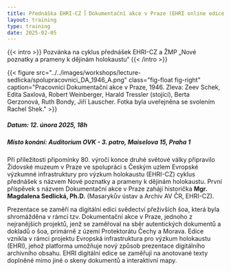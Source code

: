 ```yaml
---
title: Přednáška EHRI-CZ ꟾ Dokumentační akce v Praze (EHRI online edice)
layout: training
type: training
date: 2025-02-05
---
```


{{< intro >}}
Pozvánka na cyklus přednášek EHRI-CZ a ŽMP „Nové poznatky a prameny k dějinám holokaustu“ 
{{< /intro >}}

{{< figure src="../../images/workshops/lecture-sedlicka/spolupracovnici_DA_1946_A.png" class="fig-float fig-right" caption="Pracovníci Dokumentační akce v Praze, 1946. Zleva: Zeev Schek, Edita Saxlová, Robert Weinberger, Harald Tressler (stojící), Berta Gerzonová, Ruth Bondy, Jiří Lauscher. Fotka byla uveřejněna se svolením Rachel Shek." >}}

##### Datum: 12. února 2025, 18h

##### Místo konání: Auditorium OVK - 3. patro, Maiselova 15, Praha 1

Při příležitosti připomínky 80. výročí konce druhé světové války připravilo Židovské muzeum v Praze ve spolupráci s Českým uzlem Evropské výzkumné infrastruktury pro výzkum holokaustu (EHRI-CZ) cyklus přednášek s názvem Nové poznatky a prameny k dějinám holokaustu. První příspěvek s názvem Dokumentační akce v Praze zahájí historička **Mgr. Magdalena Sedlická, Ph.D.** (Masarykův ústav a Archiv AV ČR, EHRI-CZ). 

Prezentace se zaměří na digitální edici svědectví přeživších šoa, která byla shromážděna v rámci tzv. Dokumentační akce v Praze, jednoho z nejranějších projektů, jenž se zaměřoval na sběr autentických dokumentů a dokladů o šoa, primárně z území Protektorátu Čechy a Morava. Edice vznikla v rámci projektu Evropská infrastruktura pro výzkum holokaustu (EHRI), jehož platforma umožňuje nový způsob prezentace digitálního archivního obsahu. EHRI digitální edice se zaměřují na anotované texty doplněné mimo jiné o skeny dokumentů a interaktivní mapy.
